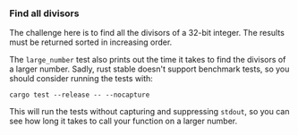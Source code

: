 ### Find all divisors

The challenge here is to find all the divisors of a 32-bit integer. The results must be returned sorted in increasing order.

The `large_number` test also prints out the time it takes to find the divisors of a larger number. Sadly, rust stable doesn't support benchmark tests, so you should consider running the tests with:

```
cargo test --release -- --nocapture
```

This will run the tests without capturing and suppressing `stdout`, so you can see how long it takes to call your function on a larger number.
